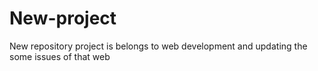 # New-project
New repository project is belongs to web  development and updating the some issues of that web
